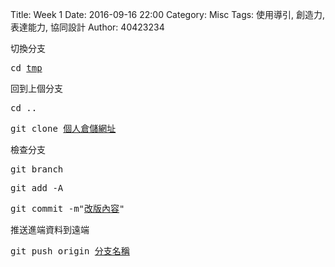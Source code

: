 Title: Week 1
Date: 2016-09-16 22:00
Category: Misc
Tags: 使用導引, 創造力, 表達能力, 協同設計
Author: 40423234

<p>切換分支</p>

<pre>cd <u>tmp</u></pre>


<p>回到上個分支</p>

<pre>cd ..</pre>

<pre>git clone <u>個人倉儲網址</u></pre>


<p>檢查分支</p>

<pre>git branch</pre>

<pre>git add -A</pre>

<pre>git commit -m"<u>改版內容</u>"</pre>


<p>推送進端資料到遠端</p>

<pre>git push origin <u>分支名稱</u></pre>